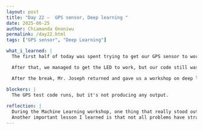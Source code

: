 ```yaml
---
layout: post
title: "Day 22 –  GPS sensor, Deep learning "
date: 2025-06-25
author: Chiamanda Ononiwu
permalink: /day22.html
tags: ["GPS sensor", "Deep Learning"]

what_i_learned: |
  The first half of today was spent trying to get our GPS sensor to work. We initially realized that it wasn’t fully connected to the breadboard because the indicator light, which should have been on, wasn’t lighting up. We tried adjusting it at different angles, but eventually discovered that one of the components of the GPS sensor was faulty. So, we had to find an alternative for that part.

  After that, we managed to get the LED to work, but our code still wasn’t functioning properly.

  After the break, Mr. Joseph returned and gave us a workshop on deep learning. We learned about neural networks, backpropagation, loss functions, and gradient descent.  

blockers: |
  The GPS test code runs, but it's not producing any output.
  
reflection: |
  During the Machine Learning workshop, one thing that really stood out to me was realizing that a model with 100% accuracy might not actually be good at predicting values. Sometimes, it could just be randomly guessing and coincidentally getting the right answers, which doesn't necessarily mean it's reliable.
  Another important lesson I learned is that not all problems have straightforward solutions. You might spend a lot of time researching and still not find the answer right away—but that’s okay. What matters is persistence. For example, with the GPS sensor, I watched YouTube tutorials, tried debugging, and followed different methods, but it still isn’t working yet. Even though I don’t fully understand why it’s not functioning, I’m determined not to give up. I’m looking forward to trying again tomorrow.
---
```

